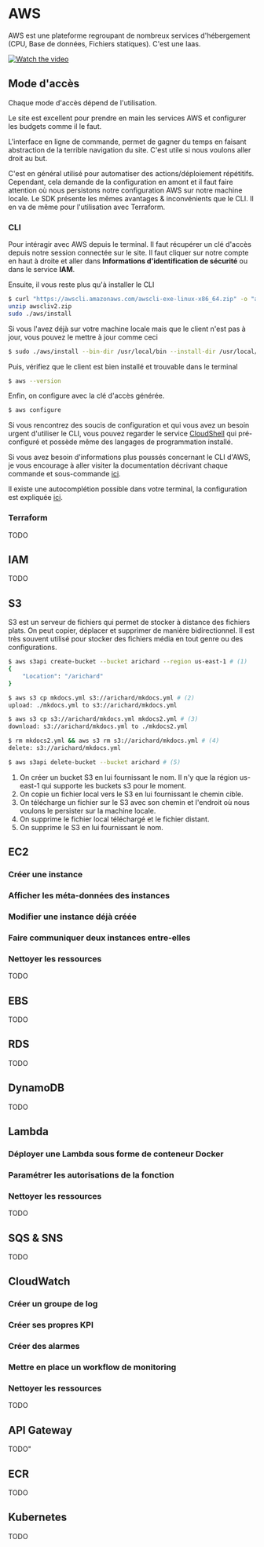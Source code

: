 # AWS

AWS est une plateforme regroupant de nombreux services d'hébergement (CPU, Base de données, Fichiers statiques). C'est une Iaas.

[![Watch the video](https://img.youtube.com/vi/JIbIYCM48to/hqdefault.jpg)](https://youtu.be/JIbIYCM48to)

## Mode d'accès

Chaque mode d'accès dépend de l'utilisation. 

Le site est excellent pour prendre en main les services AWS et configurer les budgets comme il le faut.

L'interface en ligne de commande, permet de gagner du temps en faisant abstraction de la terrible navigation du site. C'est utile si nous voulons aller droit au but. 

C'est en général utilisé pour automatiser des actions/déploiement répétitifs. Cependant, cela demande de la configuration en amont et il faut faire attention où nous persistons notre configuration AWS sur notre machine locale. Le SDK présente les mêmes avantages & inconvénients que le CLI. Il en va de même pour l'utilisation avec Terraform.

### CLI

Pour intéragir avec AWS depuis le terminal. Il faut récupérer un clé d'accès depuis notre session connectée sur le site.
Il faut cliquer sur notre compte en haut à droite et aller dans __Informations d'identification de sécurité__ ou dans le service __IAM__.

Ensuite, il vous reste plus qu'à installer le CLI

```sh
$ curl "https://awscli.amazonaws.com/awscli-exe-linux-x86_64.zip" -o "awscliv2.zip"
unzip awscliv2.zip
sudo ./aws/install
```

Si vous l'avez déjà sur votre machine locale mais que le client n'est pas à jour, vous pouvez le mettre à jour comme ceci

```sh
$ sudo ./aws/install --bin-dir /usr/local/bin --install-dir /usr/local/aws-cli --update
```

Puis, vérifiez que le client est bien installé et trouvable dans le terminal

```sh
$ aws --version
```

Enfin, on configure avec la clé d'accès générée.

```sh
$ aws configure
```

Si vous rencontrez des soucis de configuration et qui vous avez un besoin urgent d'utiliser le CLI, vous pouvez regarder le service [CloudShell](https://eu-west-3.console.aws.amazon.com/cloudshell/home?region=eu-west-3#) qui pré-configuré et possède même des langages de programmation installé.

Si vous avez besoin d'informations plus poussés concernant le CLI d'AWS, je vous encourage à aller visiter la documentation décrivant chaque commande et sous-commande [ici](https://docs.aws.amazon.com/cli/latest/index.html).

Il existe une autocomplétion possible dans votre terminal, la configuration est expliquée [ici](https://docs.aws.amazon.com/cli/latest/userguide/cli-configure-completion.html#cli-command-completion-linux).

### Terraform

TODO

## IAM

TODO

## S3

S3 est un serveur de fichiers qui permet de stocker à distance des fichiers plats. On peut copier, déplacer et supprimer de manière bidirectionnel.
Il est très souvent utilisé pour stocker des fichiers média en tout genre ou des configurations.

```sh title="Intéractions avec le CLI"
$ aws s3api create-bucket --bucket arichard --region us-east-1 # (1)
{
    "Location": "/arichard"
}

$ aws s3 cp mkdocs.yml s3://arichard/mkdocs.yml # (2)
upload: ./mkdocs.yml to s3://arichard/mkdocs.yml  

$ aws s3 cp s3://arichard/mkdocs.yml mkdocs2.yml # (3)
download: s3://arichard/mkdocs.yml to ./mkdocs2.yml

$ rm mkdocs2.yml && aws s3 rm s3://arichard/mkdocs.yml # (4)
delete: s3://arichard/mkdocs.yml

$ aws s3api delete-bucket --bucket arichard # (5)
```

1. On créer un bucket S3 en lui fournissant le nom. Il n'y que la région us-east-1 qui supporte les buckets s3 pour le moment.
2. On copie un fichier local vers le S3 en lui fournissant le chemin cible.
3. On télécharge un fichier sur le S3 avec son chemin et l'endroit où nous voulons le persister sur la machine locale.
4. On supprime le fichier local téléchargé et le fichier distant.
5. On supprime le S3 en lui fournissant le nom.

## EC2

### Créer une instance

### Afficher les méta-données des instances

### Modifier une instance déjà créée

### Faire communiquer deux instances entre-elles

### Nettoyer les ressources

TODO

## EBS

TODO

## RDS

TODO

## DynamoDB

TODO

## Lambda

### Déployer une Lambda sous forme de conteneur Docker

### Paramétrer les autorisations de la fonction

### Nettoyer les ressources

TODO

## SQS & SNS

TODO

## CloudWatch

### Créer un groupe de log

### Créer ses propres KPI

### Créer des alarmes 

### Mettre en place un workflow de monitoring

### Nettoyer les ressources

TODO

## API Gateway

TODO"

## ECR

TODO

## Kubernetes

TODO
